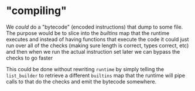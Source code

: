 # "compiling"

We _could_ do a "bytecode" (encoded instructions) that dump to some file. The purpose would be to
slice into the _builtins_ map that the runtime executes and instead of having functions that execute the code
it could just run over all of the checks (making sure length is correct, types correct, etc) and then when
we run the actual instruction set later we can bypass the checks to go faster

This could be done without rewriting `runtime` by simply telling the `list_builder` to retrieve
a different `builtins` map that the runtime will pipe calls to that do the checks and emit the bytecode somewhere. 

